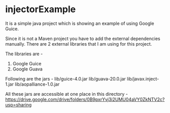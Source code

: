 # injectorExample
It is a simple java project which is showing an example of using Google Guice.

Since it is not a Maven project you have to add the external dependencies manually. 
There are 2 external libraries that I am using for this project.

The libraries are -
1) Google Guice
2) Google Guava

Following are the jars -
lib/guice-4.0.jar
lib/guava-20.0.jar
lib/javax.inject-1.jar
lib/aopalliance-1.0.jar


All these jars are accessible at one place in this directory -
https://drive.google.com/drive/folders/0B9pxrYvj3i2UMU04aVY0ZkNTV2c?usp=sharing

